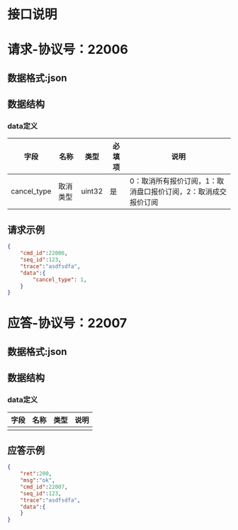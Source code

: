 # 接口说明
# 请求-协议号：22006
## 数据格式:json
## 数据结构
### data定义
| 字段        | 名称     | 类型   | 必填项 | 说明                                                         |
| ----------- | -------- | ------ | ------ | ------------------------------------------------------------ |
| cancel_type | 取消类型 | uint32 | 是     | 0：取消所有报价订阅，1：取消盘口报价订阅，2：取消成交报价订阅 |
## 请求示例
```json
{
    "cmd_id":22006,
    "seq_id":123,
    "trace":"asdfsdfa",
    "data":{
        "cancel_type": 1,
    }
}
```
# 应答-协议号：22007
## 数据格式:json
## 数据结构
### data定义
| 字段 | 名称 | 类型 | 说明 |
| --- | --- |  ---  | --- |
|  |  |    |  |
## 应答示例
```json
{
    "ret":200,
    "msg":"ok",
    "cmd_id":22007,
    "seq_id":123,
    "trace":"asdfsdfa",
    "data":{
    }    
}
```